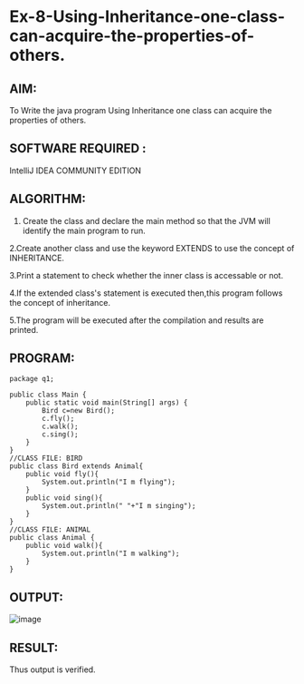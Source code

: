 # Ex-8-Using-Inheritance-one-class-can-acquire-the-properties-of-others.
## AIM:
To Write the java program Using Inheritance one class can acquire the properties of others.

## SOFTWARE REQUIRED :
IntelliJ IDEA COMMUNITY EDITION

## ALGORITHM:
1. Create the class and declare the main method so that the JVM will identify the main program to run.

2.Create another class and use the keyword EXTENDS to use the concept of INHERITANCE.

3.Print a statement to check whether the inner class is accessable or not.

4.If the extended class's statement is executed then,this program follows the concept of inheritance.

5.The program will be executed after the compilation and results are printed.

## PROGRAM:
```
package q1;

public class Main {
    public static void main(String[] args) {
        Bird c=new Bird();
        c.fly();
        c.walk();
        c.sing();
    }
}
//CLASS FILE: BIRD
public class Bird extends Animal{
    public void fly(){
        System.out.println("I m flying");
    }
    public void sing(){
        System.out.println(" "+"I m singing");
    }
}
//CLASS FILE: ANIMAL
public class Animal {
    public void walk(){
        System.out.println("I m walking");
    }
}
```
## OUTPUT:
![image](https://github.com/sangeethak15-AI/Ex-8-Using-Inheritance-one-class-can-acquire-the-properties-of-others./assets/93992063/2ac9e814-2d4a-4452-8391-b8178067217f)


## RESULT:
Thus output is verified.
